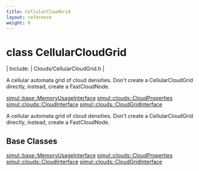 ```yaml
---
title: CellularCloudGrid
layout: reference
weight: 0
---
```

class CellularCloudGrid
===

| Include: | Clouds/CellularCloudGrid.h |

A cellular automata grid of cloud densities.
Don't create a CellularCloudGrid directly, instead, create a FastCloudNode.
  

[simul::base::MemoryUsageInterface](../base/memoryusageinterface.html)
[simul::clouds::CloudProperties](cloudproperties.html)
[simul::clouds::CloudInterface](cloudinterface.html)
[simul::clouds::CloudGridInterface](cloudgridinterface.html)


A cellular automata grid of cloud densities.
Don't create a CellularCloudGrid directly, instead, create a FastCloudNode.
  


Base Classes
---
[simul::base::MemoryUsageInterface](../base/memoryusageinterface.html)
[simul::clouds::CloudProperties](cloudproperties.html)
[simul::clouds::CloudInterface](cloudinterface.html)
[simul::clouds::CloudGridInterface](cloudgridinterface.html)

